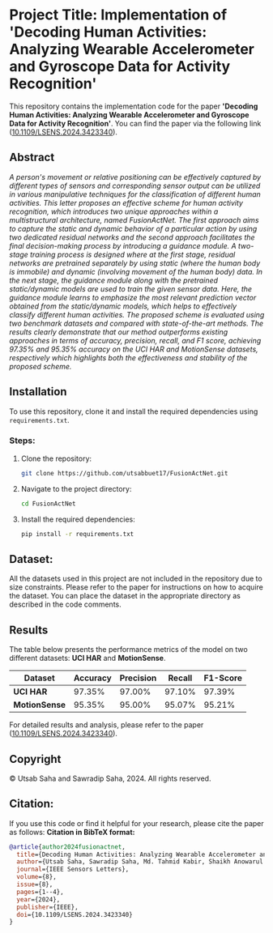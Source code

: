 # Project Title: Implementation of 'Decoding Human Activities: Analyzing Wearable Accelerometer and Gyroscope Data for Activity Recognition'

This repository contains the implementation code for the paper **'Decoding Human Activities: Analyzing Wearable Accelerometer and
Gyroscope Data for Activity Recognition'**. You can find the paper via the following link ([10.1109/LSENS.2024.3423340](https://doi.org/10.1109/LSENS.2024.3423340)).

## Abstract

_A person's movement or relative positioning can be effectively captured by different types of sensors and corresponding sensor output can be utilized in various manipulative techniques for the classification of different human activities. This letter proposes an effective scheme for human activity recognition, which introduces two unique approaches within a multistructural architecture, named FusionActNet. The first approach aims to capture the static and dynamic behavior of a particular action by using two dedicated residual networks and the second approach facilitates the final decision-making process by introducing a guidance module. A two-stage training process is designed where at the first stage, residual networks are pretrained separately by using static (where the human body is immobile) and dynamic (involving movement of the human body) data. In the next stage, the guidance module along with the pretrained static/dynamic models are used to train the given sensor data. Here, the guidance module learns to emphasize the most relevant prediction vector obtained from the static/dynamic models, which helps to effectively classify different human activities. The proposed scheme is evaluated using two benchmark datasets and compared with state-of-the-art methods. The results clearly demonstrate that our method outperforms existing approaches in terms of accuracy, precision, recall, and F1 score, achieving 97.35% and 95.35% accuracy on the UCI HAR and MotionSense datasets, respectively which highlights both the effectiveness and stability of the proposed scheme._

## Installation

To use this repository, clone it and install the required dependencies using `requirements.txt`.

### Steps:
1. Clone the repository:
   ```bash
   git clone https://github.com/utsabbuet17/FusionActNet.git
2. Navigate to the project directory:
   ```bash
   cd FusionActNet

3. Install the required dependencies:
   ```bash
   pip install -r requirements.txt


## Dataset:
All the datasets used in this project are not included in the repository due to size constraints. Please refer to the paper for instructions on how to acquire the dataset. You can place the dataset in the appropriate directory as described in the code comments.

## Results

The table below presents the performance metrics of the model on two different datasets: **UCI HAR** and **MotionSense**.

| Dataset      | Accuracy | Precision | Recall | F1-Score |
|--------------|----------|-----------|--------|----------|
| **UCI HAR**  | 97.35%    | 97.00%     | 97.10%  | 97.39%    |
| **MotionSense** | 95.35%    | 95.00%     | 95.07%  | 95.21%    |

For detailed results and analysis, please refer to the paper ([10.1109/LSENS.2024.3423340](https://doi.org/10.1109/LSENS.2024.3423340)).

## Copyright

© Utsab Saha and Sawradip Saha, 2024. All rights reserved.

## Citation:
If you use this code or find it helpful for your research, please cite the paper as follows:
**Citation in BibTeX format:**
```bibtex
@article{author2024fusionactnet,
  title={Decoding Human Activities: Analyzing Wearable Accelerometer and Gyroscope Data for Activity Recognition},
  author={Utsab Saha, Sawradip Saha, Md. Tahmid Kabir, Shaikh Anowarul Fattah, and Mohammad Saquib},
  journal={IEEE Sensors Letters},
  volume={8},
  issue={8},
  pages={1--4},
  year={2024},
  publisher={IEEE},
  doi={10.1109/LSENS.2024.3423340}
}

